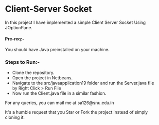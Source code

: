 # Client-Server Socket

<p>In this project I have implemented a simple Client Server Socket Using JOptionPane.</p>

<h4>Pre-req:-</h4>
You should have Java preinstalled on your machine.

<h3>Steps to Run:-</h3>
<ul>
  <li>Clone the repository.</li>
  <li>Open the project in Netbeans.</li>
  <li>Navigate to the src/javaapplication19 folder and run the Server.java file by Right Click > Run File </li>
  <li>Now run the Client.java file in a similar fashion.</li>
</ul>

<p>For any queries, you can mail me at sa126@snu.edu.in</p>

<p> It's a humble request that you Star or Fork the project instead of simply cloning it.</p>
